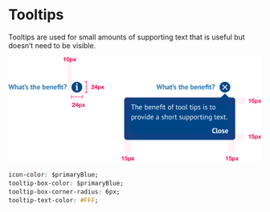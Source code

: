 # Tooltips

Tooltips are used for small amounts of supporting text that is useful but doesn’t need to be visible.

![](../../../.gitbook/assets/tooltips.png)

```css
icon-color: $primaryBlue;
tooltip-box-color: $primaryBlue;
tooltip-box-corner-radius: 6px;
tooltip-text-color: #FFF;
```


